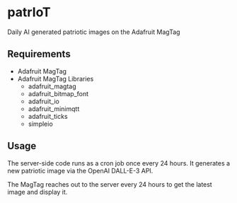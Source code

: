 # patrIoT

Daily AI generated patriotic images on the Adafruit MagTag

## Requirements

- Adafruit MagTag
- Adafruit MagTag Libraries
  - adafruit_magtag
  - adafruit_bitmap_font
  - adafruit_io
  - adafruit_minimqtt
  - adafruit_ticks
  - simpleio

## Usage

The server-side code runs as a cron job once every 24 hours. It generates a new patriotic image via the OpenAI DALL-E-3 API.

The MagTag reaches out to the server every 24 hours to get the latest image and display it.
